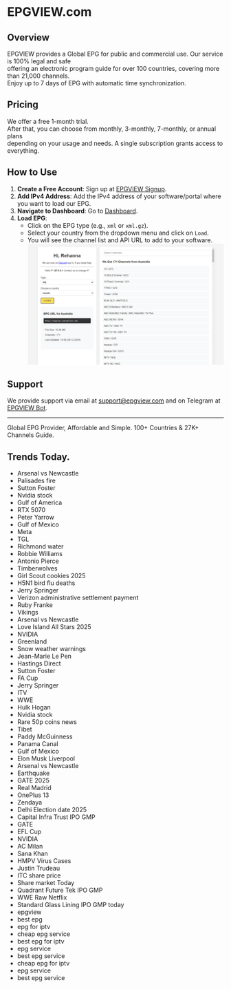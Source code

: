 # EPGVIEW.com



## Overview
EPGVIEW provides a Global EPG for public and commercial use. Our service is 100% legal and safe\
offering an electronic program guide for over 100 countries, covering more than 21,000 channels.\
Enjoy up to 7 days of EPG with automatic time synchronization.

## Pricing
We offer a free 1-month trial. \
After that, you can choose from monthly, 3-monthly, 7-monthly, or annual plans \
depending on your usage and needs. A single subscription grants access to everything.

## How to Use
1. **Create a Free Account**: Sign up at [EPGVIEW Signup](https://epgview.com/signup.php).
2. **Add IPv4 Address**: Add the IPv4 address of your software/portal where you want to load our EPG.
3. **Navigate to Dashboard**: Go to [Dashboard](https://epgview.com/dashboard.php).
4. **Load EPG**:
   - Click on the EPG type (e.g., `xml` or `xml.gz`).
   - Select your country from the dropdown menu and click on `Load`.
   - You will see the channel list and API URL to add to your software.
![EPGVIEW](img/dashboard.png)
## Support
We provide support via email at [support@epgview.com](mailto:support@epgview.com) and on Telegram at [EPGVIEW Bot](https://t.me/epgview_bot).

---

Global EPG Provider, Affordable and Simple. 100+ Countries & 27K+ Channels Guide.

## Trends Today.

- Arsenal vs Newcastle
- Palisades fire
- Sutton Foster
- Nvidia stock
- Gulf of America
- RTX 5070
- Peter Yarrow
- Gulf of Mexico
- Meta
- TGL
- Richmond water
- Robbie Williams
- Antonio Pierce
- Timberwolves
- Girl Scout cookies 2025
- H5N1 bird flu deaths
- Jerry Springer
- Verizon administrative settlement payment
- Ruby Franke
- Vikings
- Arsenal vs Newcastle
- Love Island All Stars 2025
- NVIDIA
- Greenland
- Snow weather warnings
- Jean-Marie Le Pen
- Hastings Direct
- Sutton Foster
- FA Cup
- Jerry Springer
- ITV
- WWE
- Hulk Hogan
- Nvidia stock
- Rare 50p coins news
- Tibet
- Paddy McGuinness
- Panama Canal
- Gulf of Mexico
- Elon Musk Liverpool
- Arsenal vs Newcastle
- Earthquake
- GATE 2025
- Real Madrid
- OnePlus 13
- Zendaya
- Delhi Election date 2025
- Capital Infra Trust IPO GMP
- GATE
- EFL Cup
- NVIDIA
- AC Milan
- Sana Khan
- HMPV Virus Cases
- Justin Trudeau
- ITC share price
- Share market Today
- Quadrant Future Tek IPO GMP
- WWE Raw Netflix
- Standard Glass Lining IPO GMP today
- epgview
- best epg
- epg for iptv
- cheap epg service
- best epg for iptv
- epg service
- best epg service
- cheap epg for iptv
- epg service
- best epg service
